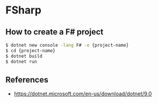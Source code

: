 # FSharp

## How to create a F# project

```bash
$ dotnet new console -lang F# -o {project-name}
$ cd {project-name}
$ dotnet build
$ dotnet run
```
## References

- https://dotnet.microsoft.com/en-us/download/dotnet/9.0

